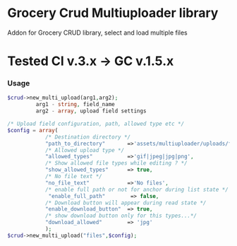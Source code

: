 # Grocery Crud Multiuploader library
Addon for Grocery CRUD library, select and load multiple files

# Tested CI v.3.x -> GC v.1.5.x

### Usage
```php 
$crud->new_multi_upload(arg1,arg2);
         arg1 - string, field_name
         arg2 - array, upload field settings
```

```php 
/* Upload field configuration, path, allowed type etc */
$config = array(
		    /* Destination directory */
		    "path_to_directory"       =>'assets/multiuploader/uploads/files/',
		    /* Allowed upload type */
		    "allowed_types"           =>'gif|jpeg|jpg|png',
		    /* Show allowed file types while editing ? */
		    "show_allowed_types"      => true,
			/* No file text */
		    "no_file_text"            =>'No files',
			/* enable full path or not for anchor during list state */
		     "enable_full_path"        => false,
		    /* Download button will appear during read state */
		    "enable_download_button"  => true,
			/* show download button only for this types...*/
			"download_allowed"        => 'jpg' 		
			);
$crud->new_multi_upload("files",$config);
```


[1]:https://github.com/F0x5F/grocery_crud_multiuploader_library/blob/main/screenshots/srcreen_1.png
